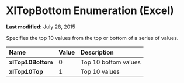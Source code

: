 
# XlTopBottom Enumeration (Excel)

 **Last modified:** July 28, 2015

Specifies the top 10 values from the top or bottom of a series of values.


|**Name**|**Value**|**Description**|
|:-----|:-----|:-----|
| **xlTop10Bottom**|0|Top 10 bottom values|
| **xlTop10Top**|1|Top 10 values|
